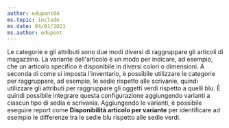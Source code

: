 ```yaml
---
author: edupont04
ms.topic: include
ms.date: 04/01/2021
ms.author: edupont
---
```

Le categorie e gli attributi sono due modi diversi di raggruppare gli articoli di magazzino. La variante dell'articolo è un modo per indicare, ad esempio, che un articolo specifico è disponibile in diversi colori o dimensioni. A seconda di come si imposta l'inventario, è possibile utilizzare le categorie per raggruppare, ad esempio, le sedie rispetto alle scrivanie, quindi utilizzare gli attributi per raggruppare gli oggetti verdi rispetto a quelli blu. È quindi possibile integrare questa configurazione aggiungendo varianti a ciascun tipo di sedia e scrivania. Aggiungendo le varianti, è possibile eseguire report come **Disponibilità articolo per variante** per identificare ad esempio le differenze tra le sedie blu rispetto alle sedie verdi.
